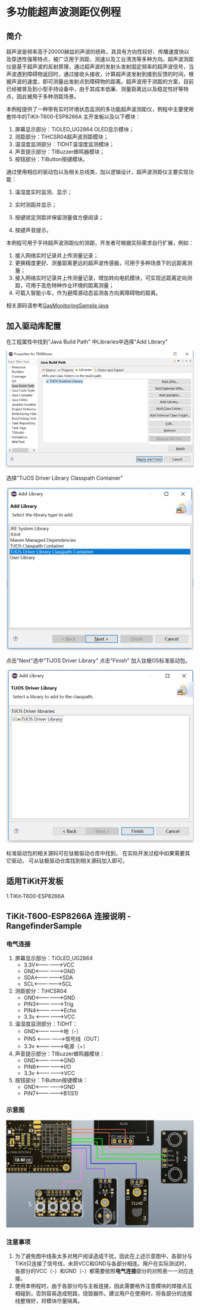 # 多功能超声波测距仪例程

## 简介

超声波是频率高于20000赫兹的声波的统称，其具有方向性较好、传播速度快以及穿透性强等特点，被广泛用于测距、测速以及工业清洗等多种方向。超声波测距仪是基于超声波的反射原理，通过超声波的发射头发射固定频率的超声波信号，当声波遇到障碍物返回时，通过接收头接收，计算超声波发射到接到反馈的时间，根据声波的速度，即可测量出发射点到障碍物的距离。超声波用于测距的方案，目前已经被普及到小型手持设备中，由于其成本低廉、测量距离远以及稳定性好等特点，因此被用于多种测距场景。

本例程提供了一种带有实时环境状态监测的多功能超声波测距仪，例程中主要使用套件中的TiKit-T600-ESP8266A 主开发板以及以下模块：

1. 屏幕显示部分：TiOLED_UG2864 OLED显示模块；
2. 测距部分：TiHCSR04超声波测距模块；
3. 温湿度监测部分：TIDHT温湿度监测模块；
4. 声音提示部分：TIBuzzer蜂鸣器模块；
5. 按钮部分：TiButton按键模块。

通过使用相应的驱动包以及相关总线类，加以逻辑设计，超声波测距仪主要实现功能：

1. 温湿度实时监测、显示；

2. 实时测距并显示；

3. 按键锁定测距并保留测量值方便阅读；

4. 按键声音提示。

本例程可用于手持超声波测距仪的测距，开发者可根据实际需求自行扩展，例如：
1. 接入网络实时记录并上传测量记录；
2. 更换精度更好、测量距离更远的超声波传感器，可用于多种场景下的远距离测量；
3. 接入网络实时记录并上传测量记录，增加转向电机模块，可实现远距离定向测距，可用于高危特种作业环境的距离测量；
4. 可载入智能小车，作为避障源动态监测各方向离障碍物的距离。


相关源码请参考[GasMonitoringSample.java](./src/RangefinderSample.java)


## 加入驱动库配置

在工程属性中找到“Java Build Path" 中Libraries中选择"Add Library" 

![javabuildpath](..\img\javabuildpath.png)



选择"TiJOS Driver Library Classpath Container" 

![1528246646906](..\img\addlibrary.png)

点击"Next"选中"TiJOS Driver Library" 点击"Finish" 加入钛极OS标准驱动包。



![1528246811450](..\img\DriverLibrary.png)



标准驱动包的相关源码可在钛极驱动仓库中找到， 在实际开发过程中如果需要其它驱动， 可从钛极驱动仓库找到相关源码加入即可。


## 适用TiKit开发板 

1.TiKit-T600-ESP8266A

## TiKit-T600-ESP8266A 连接说明 - RangefinderSample

### 电气连接

1. 屏幕显示部分：TiOLED_UG2864
   - 3.3V<------>VCC
   - GND<------>GND
   - SDA<------>SDA
   - SCL<------>SCL
2. 测距部分：TiHCSR04
   - GND<------>GND
   - PIN3<------>Trig
   - PIN4<------>Echo
   - 3.3v <------>VCC
3. 温湿度监测部分：TiDHT：
   - GND<------>地（-）
   - PIN5  <------>信号线（OUT）
   - 3.3v <------>电源（+）
4. 声音提示部分：TIBuzzer蜂鸣器模块：
   - GND<------>GND
   - PIN6<------>I/O
   - 3.3v <------>VCC
5. 按钮部分：TiButton按键模块：
   - GND<------>GND
   - PIN7<------>B1(S1)

### 示意图

![TiButton 四按键功能例程](./Picture/TiOS_Rangefinder例程.png)

### 注意事项

1. 为了避免图中线条太多对用户阅读造成干扰，因此在上述示意图中，各部分与TiKit只连接了信号线，未将VCC和GND与各部分相连。用户在实际测试时，各部分的VCC（-）和GND（-）都需要依照**电气连接**部分的对照表一一对应连接。
2. 使用本例程时，由于各部分均与主板连接，因此需要格外注意模块的焊接点互相碰到，否则容易造成短路，烧毁器件。建议用户在使用时，将各部分的连接线整理好，将模块尽量隔离。